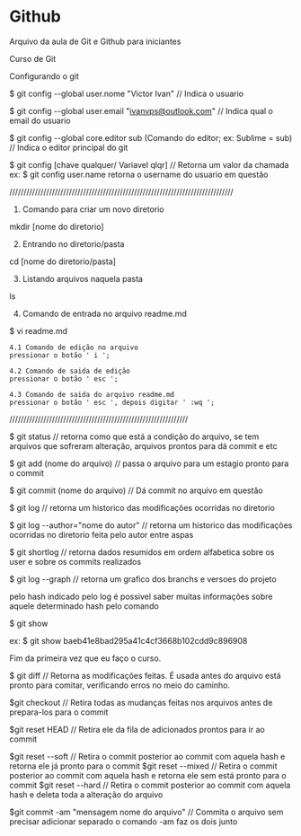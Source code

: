 # Github

Arquivo da aula de Git e Github para iniciantes

Curso de Git

Configurando o git

$ git config --global user.nome "Victor Ivan"  //
Indica o usuario

$ git config --global user.email "ivanvps@outlook.com" //
Indica qual o email do usuario

$ git config --global core.editor sub (Comando do editor;  ex: Sublime = sub) //
Indica o editor principal do git

$ git config [chave qualquer/ Variavel qlqr] //
Retorna um valor da chamada
ex: $ git config user.name
retorna o username do usuario em questão

///////////////////////////////////////////////////////////////////////////////

1. Comando para criar um novo diretorio

mkdir [nome do diretorio]

2. Entrando no diretorio/pasta

cd [nome do diretorio/pasta]

3. Listando arquivos naquela pasta

ls

4. Comando de entrada no arquivo readme.md

$ vi readme.md

	4.1 Comando de edição no arquivo
	pressionar o botão ' i ';

	4.2 Comando de saida de edição
	pressionar o botão ' esc ';

	4.3 Comando de saida do arquivo readme.md
	pressionar o botão ' esc ', depois digitar ' :wq ';


///////////////////////////////////////////////////////////////

$ git status // retorna como que está a condição do arquivo, se tem arquivos que sofreram alteração, arquivos prontos para dá commit e etc

$ git add (nome do arquivo) // passa o arquivo para um estagio pronto para o commit

$ git commit (nome do arquivo) // Dá commit no arquivo em questão

$ git log // retorna um historico das modificações ocorridas no diretorio

$ git log --author="nome do autor" // retorna um historico das modificações ocorridas no diretorio feita pelo autor entre aspas

$ git shortlog // retorna dados resumidos em ordem alfabetica sobre os user e sobre os commits realizados

$ git log --graph // retorna um grafico dos branchs e versoes do projeto

pelo hash indicado pelo log é possivel saber muitas informações sobre aquele determinado hash pelo comando

$ git show <hash>

ex:
$ git show baeb41e8bad295a41c4cf3668b102cdd9c896908

Fim da primeira vez que eu faço o curso.

$ git diff // Retorna as modificações feitas. É usada antes do arquivo está pronto para comitar, verificando erros no meio do caminho.

$git checkout <nome do arquivo> //  Retira todas as mudanças feitas nos arquivos antes de prepara-los para o commit

$git reset HEAD <nome do arquivo> // Retira ele da fila de adicionados prontos para ir ao commit

$git reset --soft <hash do commit anterior> // Retira o commit posterior ao commit com aquela hash e retorna ele já pronto para o commit
 $git reset --mixed <hash do commit anterior> // Retira o commit posterior ao commit com aquela hash e retorna ele sem está pronto para o commit
 $git reset --hard <hash do commit anterior> // Retira o commit posterior ao commit com aquela hash e deleta toda a alteração do arquivo

$git commit -am "mensagem nome do arquivo" // Commita o arquivo sem precisar adicionar separado o comando -am faz os dois junto

